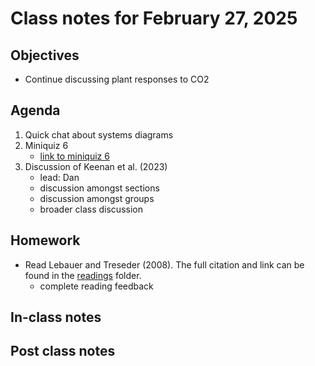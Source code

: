 # Class notes for February 27, 2025

## Objectives
- Continue discussing plant responses to CO2

## Agenda
1. Quick chat about systems diagrams
2. Miniquiz 6
	- [link to miniquiz 6](../miniquizzes/miniquiz6_02.27.2025.pdf)
3. Discussion of Keenan et al. (2023)
	- lead: Dan
	- discussion amongst sections
	- discussion amongst groups
	- broader class discussion

## Homework
- Read Lebauer and Treseder (2008). The full citation and link can be found in the 
[readings](../readings) folder.
	- complete reading feedback

## In-class notes

## Post class notes
